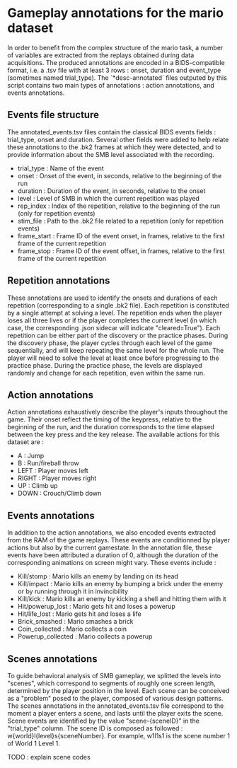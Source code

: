 # Gameplay annotations for the mario dataset
In order to benefit from the complex structure of the mario task, a number of variables are extracted from the replays obtained during data acquisitions. The produced annotations are encoded in a BIDS-compatible format, i.e. a .tsv file with at least 3 rows : onset, duration and event_type (sometimes named trial_type). The ­­­­´*desc-annotated­­´ files outputed by this script contains two main types of annotations : action annotations, and events annotations.

## Events file structure
The annotated_events.tsv files contain the classical BIDS events fields : trial_type, onset and duration. Several other fields were added to help relate these annotations to the .bk2 frames at which they were detected, and to provide information about the SMB level associated with the recording.

- trial_type : Name of the event
- onset : Onset of the event, in seconds, relative to the beginning of the run
- duration : Duration of the event, in seconds, relative to the onset
- level : Level of SMB in which the current repetition was played
- rep_index : Index of the repetition, relative to the beginning of the run (only for repetition events)
- stim_file : Path to the .bk2 file related to a repetition (only for repetition events)
- frame_start : Frame ID of the event onset, in frames, relative to the first frame of the current repetition
- frame_stop : Frame ID of the event offset, in frames, relative to the first frame of the current repetition

## Repetition annotations
These annotations are used to identify the onsets and durations of each repetition (corresponding to a single .bk2 file). Each repetition is constituted by a single attempt at solving a level. The repetition ends when the player loses all three lives or if the player completes the current level (in which case, the corresponding .json sidecar will indicate "cleared=True"). Each repetition can be either part of the discovery or the practice phases. During the discovery phase, the player cycles through each level of the game sequentially, and will keep repeating the same level for the whole run. The player will need to solve the level at least once before progressing to the practice phase. During the practice phase, the levels are displayed randomly and change for each repetition, even within the same run.

## Action annotations
Action annotations exhaustively describe the player's inputs throughout the game. Their onset reflect the timing of the keypress, relative to the beginning of the run, and the duration corresponds to the time elapsed between the key press and the key release. 
The available actions for this dataset are : 
- A : Jump
- B : Run/fireball throw
- LEFT : Player moves left
- RIGHT : Player moves right
- UP : Climb up
- DOWN : Crouch/Climb down

## Events annotations
In addition to the action annotations, we also encoded events extracted from the RAM of the game replays. These events are conditionned by player actions but also by the current gamestate. In the annotation file, these events have been attributed a duration of 0, although the duration of the corresponding animations on screen might vary. These events include : 
- Kill/stomp : Mario kills an enemy by landing on its head
- Kill/impact : Mario kills an enemy by bumping a brick under the enemy or by running through it in invincibility
- Kill/kick : Mario kills an enemy by kicking a shell and hitting them with it
- Hit/powerup_lost : Mario gets hit and loses a powerup
- Hit/life_lost : Mario gets hit and loses a life
- Brick_smashed : Mario smashes a brick
- Coin_collected : Mario collects a coin
- Powerup_collected : Mario collects a powerup

## Scenes annotations
To guide behavioral analysis of SMB gameplay, we splitted the levels into "scenes", which correspond to segments of roughly one screen length, determined by the player position in the level. Each scene can be conceived as a "problem" posed to the player, composed of various design patterns. The scenes annotations in the annotated_events.tsv file correspond to the moment a player enters a scene, and lasts until the player exits the scene. Scene events are identified by the value "scene-{sceneID}" in the "trial_type" column. The scene ID is composed as followed : w{world}l{level}s{sceneNumber}. For example, w1l1s1 is the scene number 1 of World 1 Level 1.

TODO : explain scene codes
